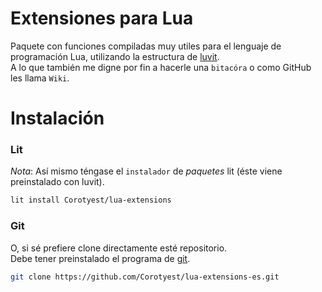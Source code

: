 # Extensiones para Lua

Paquete con funciones compiladas muy utiles para el lenguaje de programación Lua, utilizando la estructura de [luvit](https://luvit.io).
<br>
A lo que también me digne por fin a hacerle una `bitacóra` o como GitHub les llama `Wiki`.

# Instalación

### Lit
*Nota*:
Así mismo téngase el `instalador` de *paquetes* lit (éste viene preinstalado con luvit).


```bash
lit install Corotyest/lua-extensions
```

### Git
O, si sé prefiere clone directamente esté repositorio.
<br>
Debe tener preinstalado el programa de [git](https://git-scm.com/book/en/v2/Getting-Started-Installing-Git).

```bash
git clone https://github.com/Corotyest/lua-extensions-es.git
```
